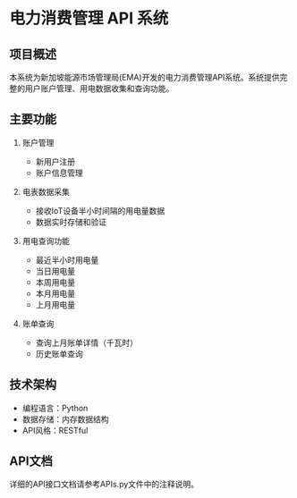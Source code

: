 # 电力消费管理 API 系统

## 项目概述
本系统为新加坡能源市场管理局(EMA)开发的电力消费管理API系统。系统提供完整的用户账户管理、用电数据收集和查询功能。

## 主要功能
1. 账户管理
   - 新用户注册
   - 账户信息管理

2. 电表数据采集
   - 接收IoT设备半小时间隔的用电量数据
   - 数据实时存储和验证

3. 用电查询功能
   - 最近半小时用电量
   - 当日用电量
   - 本周用电量
   - 本月用电量
   - 上月用电量

4. 账单查询
   - 查询上月账单详情（千瓦时）
   - 历史账单查询

## 技术架构
- 编程语言：Python
- 数据存储：内存数据结构
- API风格：RESTful

## API文档
详细的API接口文档请参考APIs.py文件中的注释说明。 